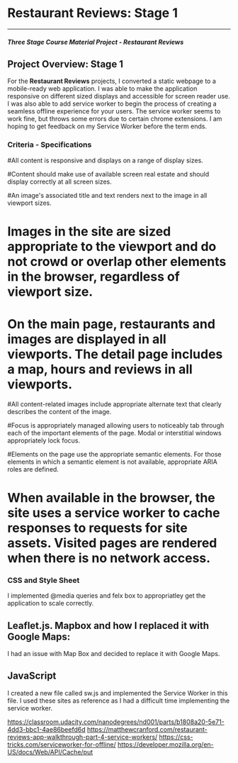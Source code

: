 # Restaurant Reviews: Stage 1
---
#### _Three Stage Course Material Project - Restaurant Reviews_

## Project Overview: Stage 1

For the **Restaurant Reviews** projects, I converted a static webpage to a mobile-ready web application. I was able to make the application responsive on different sized displays and accessible for screen reader use. I was also able to add service worker to begin the process of creating a seamless offline experience for your users. The service worker seems to work fine, but throws some errors due to certain chrome extensions. I am hoping to get feedback on my Service Worker before the term ends. 

### Criteria - Specifications

#All content is responsive and displays on a range of display sizes.

#Content should make use of available screen real estate and should display correctly at all screen sizes.

#An image's associated title and text renders next to the image in all viewport sizes.

# Images in the site are sized appropriate to the viewport and do not crowd or overlap other elements in the browser, regardless of viewport size.

# On the main page, restaurants and images are displayed in all viewports. The detail page includes a map, hours and reviews in all viewports.

#All content-related images include appropriate alternate text that clearly describes the content of the image.

#Focus is appropriately managed allowing users to noticeably tab through each of the important elements of the page. Modal or interstitial windows appropriately lock focus.

#Elements on the page use the appropriate semantic elements. For those elements in which a semantic element is not available, appropriate ARIA roles are defined.

# When available in the browser, the site uses a service worker to cache responses to requests for site assets. Visited pages are rendered when there is no network access.



### CSS and Style Sheet

I implemented @media queries and felx box to appropriatley get the application to scale correctly.

## Leaflet.js. Mapbox and how I replaced it with Google Maps:

I had an issue with Map Box and decided to replace it with Google Maps.

## JavaScript

I created a new file called sw.js and implemented the Service Worker in this file. I used these sites as reference as I had a difficult time implementing the service worker. 

https://classroom.udacity.com/nanodegrees/nd001/parts/b1808a20-5e71-4dd3-bbc1-4ae86beefd6d
https://matthewcranford.com/restaurant-reviews-app-walkthrough-part-4-service-workers/
https://css-tricks.com/serviceworker-for-offline/
https://developer.mozilla.org/en-US/docs/Web/API/Cache/put

